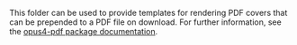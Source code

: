 This folder can be used to provide templates for rendering PDF covers 
that can be prepended to a PDF file on download. For further information,
see the [opus4-pdf package documentation](https://github.com/OPUS4/opus4-pdf/).